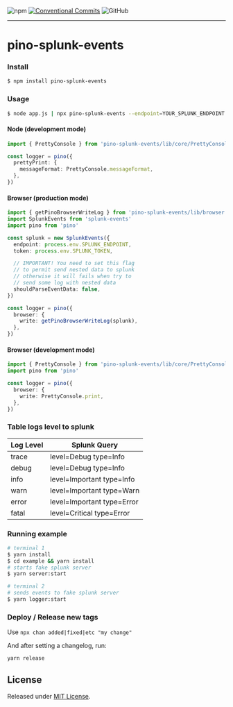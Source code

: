 ![npm](https://img.shields.io/npm/v/pino-splunk-events)
[![Conventional Commits](https://img.shields.io/badge/Conventional%20Commits-1.0.0-yellow.svg)](https://conventionalcommits.org)
![GitHub](https://img.shields.io/github/license/vtex/pino-splunk-events)

---

# pino-splunk-events

### Install

```bash
$ npm install pino-splunk-events
```

### Usage

```bash
$ node app.js | npx pino-splunk-events --endpoint=YOUR_SPLUNK_ENDPOINT --token=YOUR_SPLUNK_TOKEN
```

#### Node (development mode)

```ts
import { PrettyConsole } from 'pino-splunk-events/lib/core/PrettyConsole'

const logger = pino({
  prettyPrint: {
    messageFormat: PrettyConsole.messageFormat,
  },
})
```

#### Browser (production mode)

```ts
import { getPinoBrowserWriteLog } from 'pino-splunk-events/lib/browser'
import SplunkEvents from 'splunk-events'
import pino from 'pino'

const splunk = new SplunkEvents({
  endpoint: process.env.SPLUNK_ENDPOINT,
  token: process.env.SPLUNK_TOKEN,

  // IMPORTANT! You need to set this flag
  // to permit send nested data to splunk
  // otherwise it will fails when try to
  // send some log with nested data
  shouldParseEventData: false,
})

const logger = pino({
  browser: {
    write: getPinoBrowserWriteLog(splunk),
  },
})
```

#### Browser (development mode)

```ts
import { PrettyConsole } from 'pino-splunk-events/lib/core/PrettyConsole'
import pino from 'pino'

const logger = pino({
  browser: {
    write: PrettyConsole.print,
  },
})
```

### Table logs level to splunk

| Log Level | Splunk Query               |
| --------- | -------------------------- |
| trace     | level=Debug type=Info      |
| debug     | level=Debug type=Info      |
| info      | level=Important type=Info  |
| warn      | level=Important type=Warn  |
| error     | level=Important type=Error |
| fatal     | level=Critical type=Error  |

### Running example

```bash
# terminal 1
$ yarn install
$ cd example && yarn install
# starts fake splunk server
$ yarn server:start

# terminal 2
# sends events to fake splunk server
$ yarn logger:start
```

### Deploy / Release new tags

Use `npx chan added|fixed|etc "my change"`

And after setting a changelog, run:

```shell
yarn release
```

## License

Released under [MIT License](./LICENSE).
